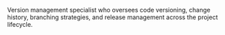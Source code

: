 Version management specialist who oversees code versioning, change history, branching strategies, and release management across the project lifecycle.